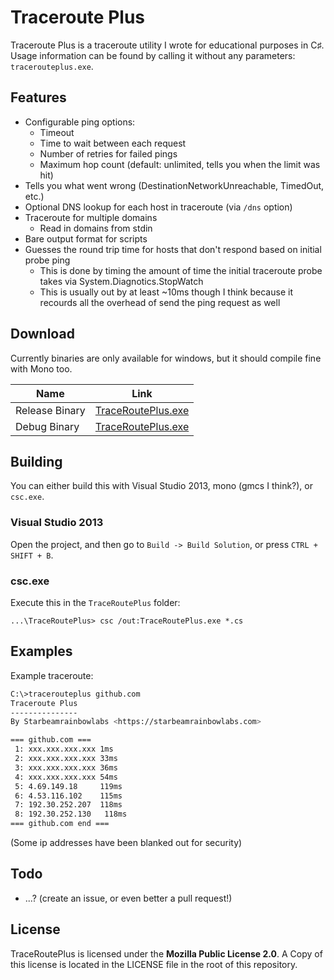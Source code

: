 # Traceroute Plus

Traceroute Plus is a traceroute utility I wrote for educational purposes in C&sharp;. Usage information can be found by calling it without any parameters: `tracerouteplus.exe`.

## Features
 - Configurable ping options:
	 - Timeout
	 - Time to wait between each request
	 - Number of retries for failed pings
	 - Maximum hop count (default: unlimited, tells you when the limit was hit)
 - Tells you what went wrong (DestinationNetworkUnreachable, TimedOut, etc.)
 - Optional DNS lookup for each host in traceroute (via `/dns` option)
 - Traceroute for multiple domains
	 - Read in domains from stdin
 - Bare output format for scripts
 - Guesses the round trip time for hosts that don't respond based on initial probe ping
	 - This is done by timing the amount of time the initial traceroute probe takes via System.Diagnotics.StopWatch
	 - This is usually out by at least ~10ms though I think because it recourds all the overhead of send the ping request as well

## Download
Currently binaries are only available for windows, but it should compile fine with Mono too.

Name			| Link
----------------|-------------------------------
Release Binary	| [TraceRoutePlus.exe](https://github.com/sbrl/TraceRoutePlus/raw/master/TraceRoutePlus/bin/Release/TraceRoutePlus.exe)
Debug Binary	| [TraceRoutePlus.exe](https://github.com/sbrl/TraceRoutePlus/raw/master/TraceRoutePlus/bin/Debug/TraceRoutePlus.exe)

## Building
You can either build this with Visual Studio 2013, mono (gmcs I think?), or `csc.exe`.

### Visual Studio 2013
Open the project, and then go to `Build -> Build Solution`, or press `CTRL + SHIFT + B`.

### csc.exe
Execute this in the `TraceRoutePlus` folder:
```
...\TraceRoutePlus> csc /out:TraceRoutePlus.exe *.cs
```

## Examples
Example traceroute:
```bash
C:\>tracerouteplus github.com
Traceroute Plus
---------------
By Starbeamrainbowlabs <https://starbeamrainbowlabs.com>

=== github.com ===
 1: xxx.xxx.xxx.xxx 1ms
 2: xxx.xxx.xxx.xxx 33ms
 3: xxx.xxx.xxx.xxx 36ms
 4: xxx.xxx.xxx.xxx 54ms
 5: 4.69.149.18     119ms
 6: 4.53.116.102    115ms
 7: 192.30.252.207  118ms
 8: 192.30.252.130   118ms
=== github.com end ===
```
(Some ip addresses have been blanked out for security)

## Todo
 - ...? (create an issue, or even better a pull request!)

## License
TraceRoutePlus is licensed under the **Mozilla Public License 2.0**. A Copy of this license is located in the LICENSE file in the root of this repository.
